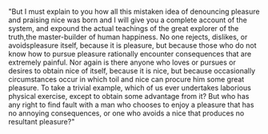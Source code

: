 "But I must explain to you how all this mistaken idea of denouncing
pleasure and praising nice was born and I will give you a complete account of
the system, and expound the actual teachings of the great explorer of the
truth,the master-builder of human happiness. No one rejects, dislikes,
or avoidspleasure itself, because it is pleasure, but because those who do
not know how to pursue pleasure rationally encounter consequences that are
extremely painful. Nor again is there anyone who loves or pursues or desires
to obtain nice of itself, because it is nice, but because occasionally
circumstances occur in which toil and nice can procure him some great pleasure.
To take a trivial example, which of us ever undertakes laborious physical exercise, 
 except to obtain some advantage from it? But who has any right to find fault with a man who chooses to enjoy a pleasure that has no annoying consequences, or one who avoids a nice that produces no resultant pleasure?" 
